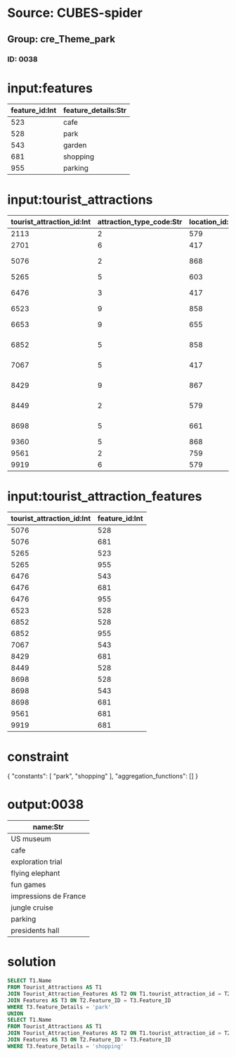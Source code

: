 # Source: CUBES-spider
## Group: cre_Theme_park
### ID: 0038

# input:features

| feature_id:Int | feature_details:Str |
|---|---|
| 523 | cafe |
| 528 | park |
| 543 | garden |
| 681 | shopping |
| 955 | parking |

# input:tourist_attractions

| tourist_attraction_id:Int | attraction_type_code:Str | location_id:Int | how_to_get_there:Str | name:Str | description:Str | opening_hours:Str | other_details:Str |
|---|---|---|---|---|---|---|---|
| 2113 | 2 | 579 | bus | art museum | nan | nan | nan |
| 2701 | 6 | 417 | walk | UK gallery | nan | nan | nan |
| 5076 | 2 | 868 | shuttle | flying elephant | nan | nan | nan |
| 5265 | 5 | 603 | bus | film festival | nan | nan | nan |
| 6476 | 3 | 417 | shuttle | US museum | nan | nan | nan |
| 6523 | 9 | 858 | walk | fun games | nan | nan | nan |
| 6653 | 9 | 655 | walk | history gallery | nan | nan | nan |
| 6852 | 5 | 858 | walk | exploration trial | nan | nan | nan |
| 7067 | 5 | 417 | bus | haunted mansion | nan | nan | nan |
| 8429 | 9 | 867 | walk | presidents hall | nan | nan | nan |
| 8449 | 2 | 579 | bus | impressions de France | nan | nan | nan |
| 8698 | 5 | 661 | bus | jungle cruise | nan | nan | nan |
| 9360 | 5 | 868 | shuttle | fun shops | nan | nan | nan |
| 9561 | 2 | 759 | bus | cafe | nan | nan | nan |
| 9919 | 6 | 579 | shuttle | parking | nan | nan | nan |

# input:tourist_attraction_features

| tourist_attraction_id:Int | feature_id:Int |
|---|---|
| 5076 | 528 |
| 5076 | 681 |
| 5265 | 523 |
| 5265 | 955 |
| 6476 | 543 |
| 6476 | 681 |
| 6476 | 955 |
| 6523 | 528 |
| 6852 | 528 |
| 6852 | 955 |
| 7067 | 543 |
| 8429 | 681 |
| 8449 | 528 |
| 8698 | 528 |
| 8698 | 543 |
| 8698 | 681 |
| 9561 | 681 |
| 9919 | 681 |

# constraint

{
  "constants": [
    "park",
    "shopping"
  ],
  "aggregation_functions": []
}

# output:0038

| name:Str |
|---|
| US museum |
| cafe |
| exploration trial |
| flying elephant |
| fun games |
| impressions de France |
| jungle cruise |
| parking |
| presidents hall |

# solution

```sql
SELECT T1.Name
FROM Tourist_Attractions AS T1
JOIN Tourist_Attraction_Features AS T2 ON T1.tourist_attraction_id = T2.tourist_attraction_id
JOIN Features AS T3 ON T2.Feature_ID = T3.Feature_ID
WHERE T3.feature_Details = 'park'
UNION
SELECT T1.Name
FROM Tourist_Attractions AS T1
JOIN Tourist_Attraction_Features AS T2 ON T1.tourist_attraction_id = T2.tourist_attraction_id
JOIN Features AS T3 ON T2.Feature_ID = T3.Feature_ID
WHERE T3.feature_Details = 'shopping'
```

